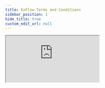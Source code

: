 ```yaml
---
title: ExFlow Terms and Conditions
sidebar_position: 1
hide_title: true
custom_edit_url: null
---
```

<div className="proxy-page">
<iframe className="doc-iframe" title="SignUpDocs" src="https://thankful-water-06a6c0b03.5.azurestaticapps.net/AgreementsBC?lang=none"></iframe>
</div>
<!--
<iframe className="doc-iframe" title="SignUpDocs" src="https://thankful-water-06a6c0b03.5.azurestaticapps.net/user-manual/TEM/travel-and-expense"></iframe>
-->